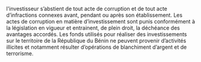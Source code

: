 l'investisseur s’abstient de tout acte de corruption et de tout acte d’infractions connexes avant, pendant ou après son établissement.
Les actes de corruption en matière d’investissement sont punis conformément à la législation en vigueur et entrainent, de plein droit, la déchéance des avantages accordés.
Les fonds utilisés pour réaliser des investissements sur le territoire de la République du Bénin ne peuvent provenir d’activités illicites et notamment résulter d’opérations de blanchiment d’argent et de terrorisme.